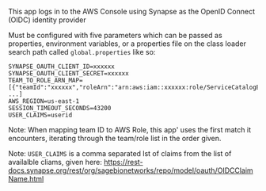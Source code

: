 This app logs in to the AWS Console using Synapse as the OpenID Connect (OIDC) identity provider


Must be configured with five parameters which can be passed as properties, environment variables, or 
a properties file on the class loader search path called `global.properties` like so:

```
SYNAPSE_OAUTH_CLIENT_ID=xxxxxx
SYNAPSE_OAUTH_CLIENT_SECRET=xxxxxx
TEAM_TO_ROLE_ARN_MAP=[{"teamId":"xxxxxx","roleArn":"arn:aws:iam::xxxxxx:role/ServiceCatalogEndusers"}, ...]
AWS_REGION=us-east-1
SESSION_TIMEOUT_SECONDS=43200
USER_CLAIMS=userid
```
Note: When mapping team ID to AWS Role, this app' uses the first match it encounters,
iterating through the team/role list in the order given. 

Note:  `USER_CLAIMS` is a comma separated lst of claims from the list of availalble cliams, given here:
https://rest-docs.synapse.org/rest/org/sagebionetworks/repo/model/oauth/OIDCClaimName.html



